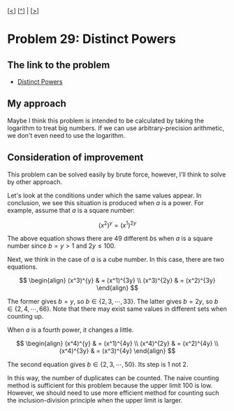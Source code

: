 \[[<](./p0028.md)] \[[^](../README.md)] | \[[>](./p0030.md)]

# Problem 29: Distinct Powers

## The link to the problem

- [Distinct Powers](https://projecteuler.net/problem=29)

## My approach

Maybe I think this problem is intended to be calculated by taking the logarithm to treat big numbers.
If we can use arbitrary-precision arithmetic, we don't even need to use the logarithm.

## Consideration of improvement

This problem can be solved easily by brute force, however, I'll think to solve by other approach.

Let's look at the conditions under which the same values appear.
In conclusion, we see this situation is produced when $a$ is a power.
For example, assume that $a$ is a square number:

$$
(x^2)^{y} =  (x^1)^{2y}
$$

The above equation shows there are 49 different $b \text{s}$ when $a$ is a square number since $b = y > 1$ and $2y \le 100$.

Next, we think in the case of $a$ is a cube number. In this case, there are two equations.

$$
\begin{align}
(x^3)^{y} & = (x^1)^{3y} \\
(x^3)^{2y} & = (x^2)^{3y}
\end{align}
$$

The former gives $b=y$, so $b \in \lbrace 2, 3, \cdots, 33 \rbrace$. The latter gives $b = 2y$, so $b \in \lbrace 2, 4, \cdots, 66 \rbrace$.
Note that there may exist same values in different sets when counting up.

When $a$ is a fourth power, it changes a little.

$$
\begin{align}
(x^4)^{y} & = (x^1)^{4y} \\
(x^4)^{2y} & = (x^2)^{4y} \\
(x^4)^{3y} & = (x^3)^{4y}
\end{align}
$$

The second equation gives $b \in \lbrace 2, 3, \cdots, 50 \rbrace$. Its step is $1$ not $2$.

In this way, the number of duplicates can be counted.
The naive counting method is sufficient for this problem because the upper limit $100$ is low.
However, we should need to use more efficient method for counting such the inclusion-division principle when the upper limit is larger.

